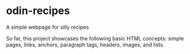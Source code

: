 # odin-recipes
A simple webpage for silly recipes

So far, this project showcases the following basic HTML concepts: simple pages, links, anchors, paragraph tags, headers, images, and lists.

